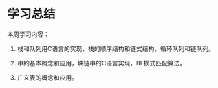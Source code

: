 # 学习总结

本周学习内容：

1. 栈和队列用C语言的实现，栈的顺序结构和链式结构，循环队列和链队列。

2. 串的基本概念和应用，块链串的C语言实现，BF模式匹配算法。

3. 广义表的概念和应用。